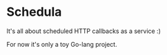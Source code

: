 # Schedula

It's all about scheduled HTTP callbacks as a service :)

For now it's only a toy Go-lang project.
